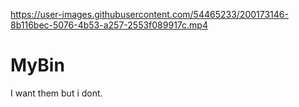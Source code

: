 

https://user-images.githubusercontent.com/54465233/200173146-8b116bec-5076-4b53-a257-2553f089917c.mp4

# MyBin
I want them but i dont.

